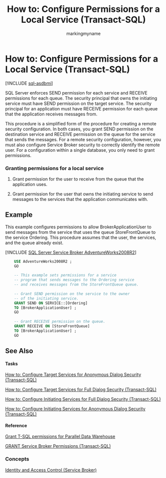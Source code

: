 ﻿---
title: 'How to: Configure Permissions for a Local Service (Transact-SQL)'
description: "SQL Server enforces SEND permission for each service and RECEIVE permissions for each queue."
ms.prod: sql
ms.technology: configuration
ms.topic: conceptual
author: markingmyname
ms.author: maghan
ms.reviewer: mikeray
ms.date: "03/30/2022"
---

# How to: Configure Permissions for a Local Service (Transact-SQL)

[!INCLUDE [sql-asdbmi](../../includes/applies-to-version/sql-asdbmi.md)]

SQL Server enforces SEND permission for each service and RECEIVE permissions for each queue. The security principal that owns the initiating service must have SEND permission on the target service. The security principal for an application must have RECEIVE permission for each queue that the application receives messages from.

This procedure is a simplified form of the procedure for creating a remote security configuration. In both cases, you grant SEND permission on the destination service and RECEIVE permission on the queue for the service that sends the messages. For a remote security configuration, however, you must also configure Service Broker security to correctly identify the remote user. For a configuration within a single database, you only need to grant permissions.

### Granting permissions for a local service

1.  Grant permission for the user to receive from the queue that the application uses.

2.  Grant permission for the user that owns the initiating service to send messages to the services that the application communicates with.

## Example



This example configures permissions to allow BrokerApplicationUser to send messages from the service that uses the queue StoreFrontQueue to the service Ordering. This procedure assumes that the user, the services, and the queue already exist.

[!INCLUDE [SQL Server Service Broker AdventureWorks2008R2](../../includes/service-broker-adventureworks-2008-r2.md)]

```sql
    USE AdventureWorks2008R2 ;
    GO
    
    -- This example sets permissions for a service
    -- program that sends messages to the Ordering service
    -- and receives messages from the StoreFrontQueue queue.
    
    -- Grant SEND permission on the service to the owner
    -- of the initiating service.
    GRANT SEND ON SERVICE::[Ordering]
    TO [BrokerApplicationUser] ;
    GO
    
    -- Grant RECEIVE permission on the queue.
    GRANT RECEIVE ON [StoreFrontQueue]
    TO [BrokerApplicationUser] ;
    GO
```

## See Also



#### Tasks

[How to: Configure Target Services for Anonymous Dialog Security (Transact-SQL)](how-to-configure-target-services-for-anonymous-dialog-security-transact-sql.md)

[How to: Configure Target Services for Full Dialog Security (Transact-SQL)](how-to-configure-target-services-for-full-dialog-security-transact-sql.md)

[How to: Configure Initiating Services for Full Dialog Security (Transact-SQL)](how-to-configure-initiating-services-for-full-dialog-security-transact-sql.md)

[How to: Configure Initiating Services for Anonymous Dialog Security (Transact-SQL)](how-to-configure-initiating-services-for-anonymous-dialog-security-transact-sql.md)

#### Reference

[Grant T-SQL permissions for Parallel Data Warehouse](../../analytics-platform-system/grant-permissions.md)

[GRANT Service Broker Permissions (Transact-SQL)](../../t-sql/statements/grant-service-broker-permissions-transact-sql.md)

### Concepts

[Identity and Access Control (Service Broker)](identity-and-access-control.md)


